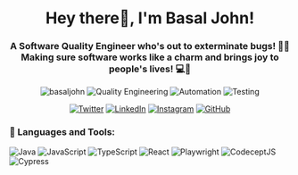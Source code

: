 <h1 align="center">Hey there👋, I'm Basal John!</h1>
<h3 align="center">A Software Quality Engineer who's out to exterminate bugs! 🐛🔨 Making sure software works like a charm and brings joy to people's lives! 💻🎉</h3>
<p align="center">
  <img src="https://komarev.com/ghpvc/?username=basaljohn&style=flat-square&color=blueviolet" alt="basaljohn" />
  <img src="https://img.shields.io/badge/-Quality%20Engineering-red?style=flat-square&logo=checkmarx&logoColor=white" alt="Quality Engineering" />
  <img src="https://img.shields.io/badge/-Automation-blueviolet?style=flat-square&logo=robotframework&logoColor=white" alt="Automation" />
  <img src="https://img.shields.io/badge/-Testing-9cf?style=flat-square&logo=testrail&logoColor=white" alt="Testing" />
</p>
<p align="center">
  <a href="https://twitter.com/basal_ona" target="_blank"><img src="https://img.shields.io/twitter/follow/basal_ona?style=social&logo=twitter" alt="Twitter"></a>
  <a href="https://www.linkedin.com/in/basaljohn/" target="_blank"><img src="https://img.shields.io/badge/-Basal%20John-blue?style=flat-square&logo=Linkedin&logoColor=white&link=https://www.linkedin.com/in/basaljohn/" alt="LinkedIn"></a>
  <a href="https://www.instagram.com/basal_john/" target="_blank"><img src="https://img.shields.io/badge/-Basal%20John-E4405F?style=flat-square&logo=Instagram&logoColor=white&link=https://www.instagram.com/basal_john/" alt="Instagram"></a>
  <a href="https://github.com/basaljohn" target="_blank"><img src="https://img.shields.io/github/followers/basaljohn?style=social&logo=github" alt="GitHub"></a>
</p>
<h3 align="left">🔧 Languages and Tools:</h3>
<p align="left">
  <img src="https://img.shields.io/badge/-Java-007396?style=flat-square&logo=java&logoColor=white" alt="Java"/>
  <img src="https://img.shields.io/badge/-JavaScript-F7DF1E?style=flat-square&logo=javascript&logoColor=black" alt="JavaScript"/>
  <img src="https://img.shields.io/badge/-TypeScript-007ACC?style=flat-square&logo=typescript&logoColor=white" alt="TypeScript"/>
  <img src="https://img.shields.io/badge/-React-61DAFB?style=flat-square&logo=react&logoColor=black" alt="React"/>
  <img src="https://img.shields.io/badge/-Playwright-7847B4?style=flat-square&logo=playwright&logoColor=white" alt="Playwright"/>
  <img src="https://img.shields.io/badge/-CodeceptJS-06BEE1?style=flat-square&logo=codeceptjs&logoColor=white" alt="CodeceptJS"/>
   <img src="https://img.shields.io/badge/-Cypress-17202C?style=flat-square&logo=cypress&logoColor=white" alt="Cypress"/>
</p>
